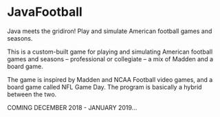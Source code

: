 # JavaFootball
Java meets the gridiron! Play and simulate American football games and seasons.

This is a custom-built game for playing and simulating American football games and seasons – professional or collegiate – a mix of Madden and a board game.

The game is inspired by Madden and NCAA Football video games, and a board game called NFL Game Day. The program is basically a hybrid between the two.

COMING DECEMBER 2018 - JANUARY 2019...
